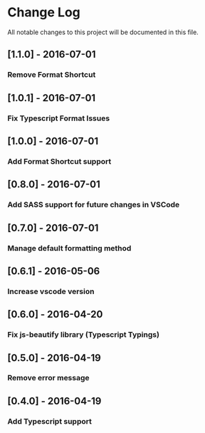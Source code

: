 # Change Log
All notable changes to this project will be documented in this file.

## [1.1.0] - 2016-07-01
### Remove Format Shortcut

## [1.0.1] - 2016-07-01
### Fix Typescript Format Issues

## [1.0.0] - 2016-07-01
### Add Format Shortcut support

## [0.8.0] - 2016-07-01
### Add SASS support for future changes in VSCode

## [0.7.0] - 2016-07-01
### Manage default formatting method 

## [0.6.1] - 2016-05-06
### Increase vscode version

## [0.6.0] - 2016-04-20
### Fix js-beautify library (Typescript Typings)

## [0.5.0] - 2016-04-19
### Remove error message

## [0.4.0] - 2016-04-19
### Add Typescript support
